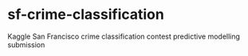 # sf-crime-classification
Kaggle San Francisco crime classification contest predictive modelling submission

